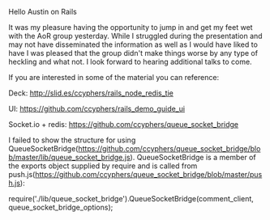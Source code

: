 Hello Austin on Rails

It was my pleasure having the opportunity to jump in and get my feet wet with
the AoR group yesterday.  While I struggled during the presentation and may not
have disseminated the information as well as I would have liked to have I was
pleased that the group didn't make things worse by any type of heckling and what
not.  I look forward to hearing additional talks to come.

If you are interested in some of the material you can reference:

Deck:
http://slid.es/ccyphers/rails_node_redis_tie

UI:
https://github.com/ccyphers/rails_demo_guide_ui

Socket.io + redis:
https://github.com/ccyphers/queue_socket_bridge

I failed to show the structure for using
QueueSocketBridge(https://github.com/ccyphers/queue_socket_bridge/blob/master/lib/queue_socket_bridge.js).
QueueSocketBridge is a member of the exports object supplied by require and is
called from
push.js(https://github.com/ccyphers/queue_socket_bridge/blob/master/push.js):

require('./lib/queue_socket_bridge').QueueSocketBridge(comment_client,
queue_socket_bridge_options);
